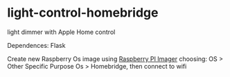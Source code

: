# light-control-homebridge
light dimmer with Apple Home control

Dependences: Flask


Create new Raspberry Os image using <a href=https://www.raspberrypi.org/software/>Raspberry PI Imager</a> choosing: OS > Other Specific Purpose Os > Homebridge, then connect to wifi
